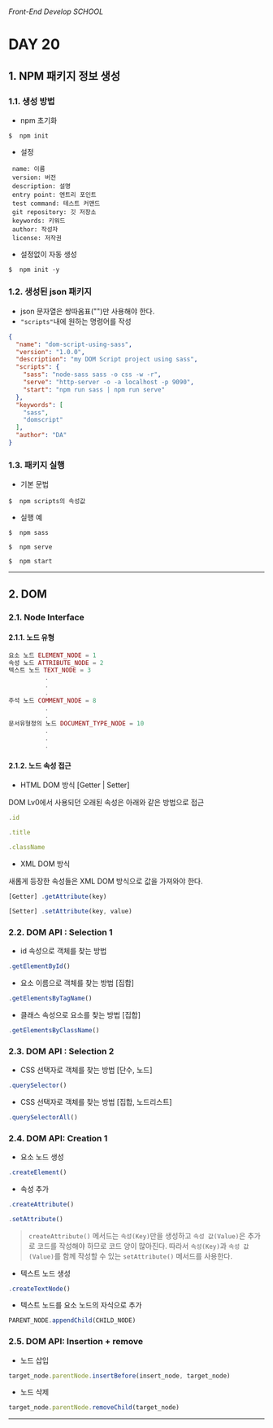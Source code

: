 ###### Front-End Develop SCHOOL

# DAY 20
## 1. NPM 패키지 정보 생성
### 1.1. 생성 방법
- npm 초기화
```
$  npm init
```

- 설정
```
 name: 이름
 version: 버전
 description: 설명
 entry point: 엔트리 포인트
 test command: 테스트 커맨드
 git repository: 깃 저장소
 keywords: 키워드
 author: 작성자
 license: 저작권
```

- 설정없이 자동 생성
```
$  npm init -y
```

### 1.2. 생성된 json 패키지
- json 문자열은 쌍따옴표("")만 사용해야 한다.
- `"scripts"`내에 원하는 명령어를 작성
```json
{
  "name": "dom-script-using-sass",
  "version": "1.0.0",
  "description": "my DOM Script project using sass",
  "scripts": {
    "sass": "node-sass sass -o css -w -r",
    "serve": "http-server -o -a localhost -p 9090",
    "start": "npm run sass | npm run serve"
  },
  "keywords": [
    "sass",
    "domscript"
  ],
  "author": "DA"
}
```

### 1.3. 패키지 실행
- 기본 문법
```
$  npm scripts의 속성값
```
- 실행 예
```
$  npm sass
```
```
$  npm serve
```
```
$  npm start
```


---

## 2. DOM
### 2.1. Node Interface
#### 2.1.1. 노드 유형
```js
요소 노드 ELEMENT_NODE = 1
속성 노드 ATTRIBUTE_NODE = 2
텍스트 노드 TEXT_NODE = 3
          .
          .
          .
주석 노드 COMMENT_NODE = 8
          .
          .
문서유형정의 노드 DOCUMENT_TYPE_NODE = 10
          .
          .
          .

```
#### 2.1.2. 노드 속성 접근
- HTML DOM 방식 [Getter | Setter]

DOM Lv0에서 사용되던 오래된 속성은 아래와 같은 방법으로 접근

```js
.id
```
```js
.title
```
```js
.className
```
- XML DOM 방식

새롭게 등장한 속성들은 XML DOM 방식으로 값을 가져와야 한다.

```js
[Getter] .getAttribute(key)
```
```js
[Setter] .setAttribute(key, value)
```

### 2.2. DOM API : Selection 1
- id 속성으로 객체를 찾는 방법
```js
.getElementById()
```
- 요소 이름으로 객체를 찾는 방법 [집합]
```js
.getElementsByTagName()
```
- 클래스 속성으로 요소를 찾는 방법 [집합]
```js
.getElementsByClassName()
```


### 2.3. DOM API : Selection 2
- CSS 선택자로 객체를 찾는 방법 [단수, 노드]
```js
.querySelector()
```
- CSS 선택자로 객체를 찾는 방법 [집합, 노드리스트]
```js
.querySelectorAll()
```

### 2.4. DOM API: Creation 1
- 요소 노드 생성
```js
.createElement()
```
- 속성 추가
```js
.createAttribute()
```
```js
.setAttribute()
```
> `createAttribute()` 메서드는 `속성(Key)`만을 생성하고 `속성 값(Value)`은 추가로 코드를 작성해야 하므로 코드 양이 많아진다.
따라서 `속성(Key)`과 `속성 값(Value)`를 함께 작성할 수 있는 `setAttribute()` 메서드를 사용한다.

- 텍스트 노드 생성
```js
.createTextNode()
```
- 텍스트 노드를 요소 노드의 자식으로 추가
```js
PARENT_NODE.appendChild(CHILD_NODE)
```

### 2.5. DOM API: Insertion + remove
- 노드 삽입
```js
target_node.parentNode.insertBefore(insert_node, target_node)
```
- 노드 삭제
```js
target_node.parentNode.removeChild(target_node)
```
----------
